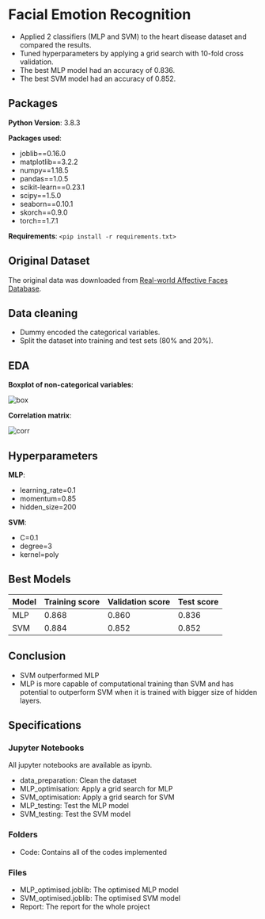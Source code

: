 # Facial Emotion Recognition

* Applied 2 classifiers (MLP and SVM) to the heart disease dataset and compared the results.
* Tuned hyperparameters by applying a grid search with 10-fold cross validation.
* The best MLP model had an accuracy of 0.836.
* The best SVM model had an accuracy of 0.852.

## Packages
**Python Version**: 3.8.3

**Packages used**:
* joblib==0.16.0
* matplotlib==3.2.2
* numpy==1.18.5
* pandas==1.0.5
* scikit-learn==0.23.1
* scipy==1.5.0
* seaborn==0.10.1
* skorch==0.9.0
* torch==1.7.1

**Requirements**: 
`<pip install -r requirements.txt>`

## Original Dataset
The original data was downloaded from [Real-world Affective Faces Database](http://www.whdeng.cn/raf/model1.html).


## Data cleaning
* Dummy encoded the categorical variables.
* Split the dataset into training and test sets (80% and 20%).

## EDA

**Boxplot of non-categorical variables**:

![box](https://github.com/ChikazeMori/Comparison-of-MultilayerPerceptron-and-SupportVectorMachine/blob/main/pics/boxplot.png)


**Correlation matrix**:

![corr](https://github.com/ChikazeMori/Comparison-of-MultilayerPerceptron-and-SupportVectorMachine/blob/main/pics/corr.png)

## Hyperparameters
**MLP**: 
* learning_rate=0.1
* momentum=0.85
* hidden_size=200

**SVM**: 
* C=0.1
* degree=3
* kernel=poly

## Best Models
Model |	Training score |	Validation score	| Test score
------------ | ------------- | ------------ | -----------
MLP |	0.868 |	0.860 |	0.836
SVM |	0.884 | 0.852 | 0.852

## Conclusion 
* SVM outperformed MLP
* MLP is more capable of computational training than SVM and has potential to outperform SVM when it is trained with bigger size of hidden layers.


## Specifications

### Jupyter Notebooks

All jupyter notebooks are available as ipynb.

* data_preparation: Clean the dataset
* MLP_optimisation: Apply a grid search for MLP
* SVM_optimisation: Apply a grid search for SVM
* MLP_testing: Test the MLP model
* SVM_testing: Test the SVM model

### Folders

* Code: Contains all of the codes implemented

### Files

* MLP_optimised.joblib: The optimised MLP model
* SVM_optimised.joblib: The optimised SVM model
* Report: The report for the whole project
